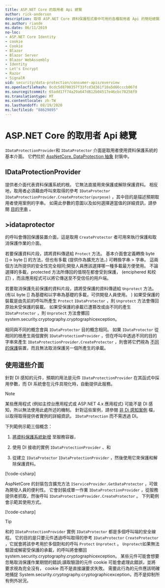 ```yaml
---
title: ASP.NET Core 的取用者 Api 總覽
author: rick-anderson
description: 取得 ASP.NET Core 資料保護程式庫中可用的各種取用者 Api 的簡短總覽。
ms.author: riande
ms.date: 06/11/2019
no-loc:
- ASP.NET Core Identity
- cookie
- Cookie
- Blazor
- Blazor Server
- Blazor WebAssembly
- Identity
- Let's Encrypt
- Razor
- SignalR
uid: security/data-protection/consumer-apis/overview
ms.openlocfilehash: 0cdc5d8700357f33fcd3d361f10a5d66cccb067d
ms.sourcegitcommit: 65add17f74a29a647d812b04517e46cbc78258f9
ms.translationtype: MT
ms.contentlocale: zh-TW
ms.lasthandoff: 08/19/2020
ms.locfileid: "88629895"
---
```

# <a name="consumer-apis-overview-for-aspnet-core"></a>ASP.NET Core 的取用者 Api 總覽

`IDataProtectionProvider`和 `IDataProtector` 介面是取用者使用資料保護系統的基本介面。 它們位於 [AspNetCore. DataProtection 抽象](https://www.nuget.org/packages/Microsoft.AspNetCore.DataProtection.Abstractions/) 封裝中。

## <a name="idataprotectionprovider"></a>IDataProtectionProvider

提供者介面代表資料保護系統的根。 它無法直接用來保護或解除保護資料。 相反地，取用者必須藉由呼叫來取得的參考 `IDataProtector` `IDataProtectionProvider.CreateProtector(purpose)` ，其中目的是描述預期取用者使用案例的字串。 如需此參數的意圖以及如何選擇適當值的詳細資訊，請參閱 [目的字串](xref:security/data-protection/consumer-apis/purpose-strings) 。

## <a name="idataprotector"></a>>idataprotector

的呼叫會傳回保護裝置介面，這是取用 `CreateProtector` 者可用來執行保護和取消保護作業的介面。

若要保護資料片段，請將資料傳遞給 `Protect` 方法。 基本介面會定義轉換 byte []-> byte [] 的方法，但也有多載 (提供作為擴充方法，) 可轉換字串 > 字串。 這兩個方法所提供的安全性完全相同;開發人員應該選擇哪一種多載最方便使用。 不論選擇的多載，protected 方法所傳回的值現在都會受到保護， (enciphered 和校訂) ，而且應用程式可以將它傳送至不受信任的用戶端。

若要取消保護先前保護的資料片段，請將受保護的資料傳遞給 `Unprotect` 方法。  (有以 byte [] 為基礎和以字串為基礎的多載，可供開發人員使用。 ) 如果受保護的裝載是由先前的呼叫所產生 `Protect` `IDataProtector` ，則 `Unprotect` 方法會傳回原始未受保護的裝載。 如果受保護的承載已遭篡改或由不同的產生 `IDataProtector` ，則 `Unprotect` 方法會擲回 system.security.cryptography.cryptographicexception。

相同與不同的概念會與 `IDataProtector` 目的概念相同。 如果 `IDataProtector` 從相同的根產生兩個實例 `IDataProtectionProvider` ，但在呼叫中透過不同的目的字串來產生 `IDataProtectionProvider.CreateProtector` ，則會將它們視為 [不同的保護](xref:security/data-protection/consumer-apis/purpose-strings)裝置，而且無法取消保護另一個所產生的承載。

## <a name="consuming-these-interfaces"></a>使用這些介面

針對 DI 感知的元件，預期的用法是元件 `IDataProtectionProvider` 在其函式中採用參數，而 DI 系統會在元件具現化時，自動提供此服務。

> [!NOTE]
> 某些應用程式 (例如主控台應用程式或 ASP.NET 4.x 應用程式) 可能不是 DI 感知，所以無法使用此處所述的機制。 針對這些案例，請參閱 [非 Di 感知案例](xref:security/data-protection/configuration/non-di-scenarios) 檔，以取得取得提供者實例的詳細資訊， `IDataProtection` 而不需透過 DI。

下列範例示範三個概念：

1. [將資料保護系統新增](xref:security/data-protection/configuration/overview) 至服務容器，

2. 使用 DI 接收的實例 `IDataProtectionProvider` 、和

3. 從建立 `IDataProtector` `IDataProtectionProvider` ，然後使用它來保護和解除保護資料。

[!code-csharp[](../using-data-protection/samples/protectunprotect.cs?highlight=26,34,35,36,37,38,39,40)]

AspNetCore 的封裝包含擴充方法 `IServiceProvider.GetDataProtector` ，可做為開發人員的便利性。 它會封裝成單一作業 `IDataProtectionProvider` ，從服務提供者抓取，然後呼叫 `IDataProtectionProvider.CreateProtector` 。 下列範例會示範其使用方式。

[!code-csharp[](./overview/samples/getdataprotector.cs?highlight=15)]

>[!TIP]
> 和的 `IDataProtectionProvider` 實例 `IDataProtector` 都是多個呼叫端的安全線程。 它的目的是只要元件透過呼叫取得的參考 `IDataProtector` `CreateProtector` ，它就會將該參考用於多個對和的呼叫 `Protect` `Unprotect` 。 `Unprotect`如果無法驗證或解密受保護的承載，的呼叫將會擲回 system.security.cryptography.cryptographicexception。 某些元件可能會想要忽略取消保護作業期間的錯誤;讀取驗證的元件 cookie 可能會處理此錯誤，並將要求視為完全沒有， cookie 而不是直接讓要求失敗。 需要此行為的元件應該明確地捕捉 System.security.cryptography.cryptographicexception，而不是抑制所有例外狀況。
